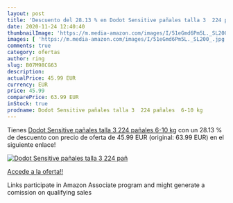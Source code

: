 ```yaml
---
layout: post
title: 'Descuento del 28.13 % en Dodot Sensitive pañales talla 3  224 pañ'
date: 2020-11-24 12:40:40
thumbnailImage: 'https://m.media-amazon.com/images/I/51eGmd6Pm5L._SL200_.jpg'
images: [ 'https://m.media-amazon.com/images/I/51eGmd6Pm5L._SL200_.jpg' ]
comments: true
category: ofertas
author: ring
slug: B07M98CG63
description:
actualPrice: 45.99 EUR
currency: EUR
price: 45.99
comparePrice: 63.99 EUR
inStock: true
prodname: Dodot Sensitive pañales talla 3  224 pañales  6-10 kg
---
```


Tienes [Dodot Sensitive pañales talla 3  224 pañales  6-10 kg](https://www.amazon.es/dp/B07M98CG63/?tag=tolees-21) con un 28.13 % de descuento con precio de oferta de 45.99 EUR (original: 63.99 EUR) en el siguiente enlace!

[![Dodot Sensitive pañales talla 3  224 pañ](https://m.media-amazon.com/images/I/51eGmd6Pm5L._SL200_.jpg)](https://www.amazon.es/dp/B07M98CG63/?tag=tolees-21)

[Accede a la oferta!!](https://www.amazon.es/dp/B07M98CG63/?tag=tolees-21)

Links participate in Amazon Associate program and might generate a comission on qualifying sales


